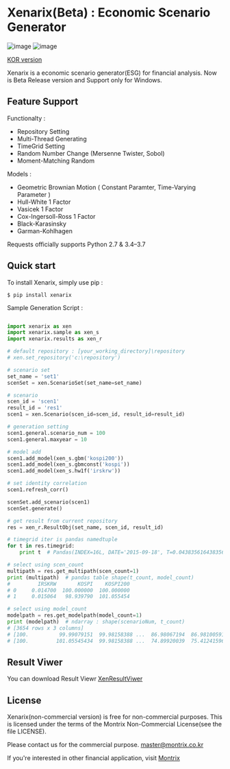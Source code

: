 Xenarix(Beta) : Economic Scenario Generator
==========================

![image](https://img.shields.io/badge/Platform-Windows-Green.svg)
![image](https://img.shields.io/pypi/pyversions/requests.svg)

[KOR version](README-KOR.md)

Xenarix is a economic scenario generator(ESG) for financial analysis. Now is Beta Release version and Support only for Windows.

Feature Support
---------------

Functionalty :

-   Repository Setting
-   Multi-Thread Generating
-   TimeGrid Setting
-   Random Number Change (Mersenne Twister, Sobol)
-   Moment-Matching Random

Models : 

-   Geometric Brownian Motion ( Constant Paramter, Time-Varying Parameter )   
-   Hull-White 1 Factor
-   Vasicek 1 Factor
-   Cox-Ingersoll-Ross 1 Factor
-   Black-Karasinsky
-   Garman-Kohlhagen


Requests officially supports Python 2.7 & 3.4–3.7

Quick start
-----------

To install Xenarix, simply use pip :

``` {.sourceCode .bash}
$ pip install xenarix
```

Sample Generation Script :

```python

import xenarix as xen
import xenarix.sample as xen_s
import xenarix.results as xen_r

# default repository : [your_working_directory]\repository
# xen.set_repository('c:\repository')

# scenario set
set_name = 'set1'
scenSet = xen.ScenarioSet(set_name=set_name)

# scenario
scen_id = 'scen1'
result_id = 'res1'
scen1 = xen.Scenario(scen_id=scen_id, result_id=result_id)

# generation setting
scen1.general.scenario_num = 100
scen1.general.maxyear = 10

# model add
scen1.add_model(xen_s.gbm('kospi200'))
scen1.add_model(xen_s.gbmconst('kospi'))
scen1.add_model(xen_s.hw1f('irskrw'))

# set identity correlation
scen1.refresh_corr()

scenSet.add_scenario(scen1)
scenSet.generate()

# get result from current repository
res = xen_r.ResultObj(set_name, scen_id, result_id)

# timegrid iter is pandas namedtuple
for t in res.timegrid:
    print t  # Pandas(INDEX=16L, DATE='2015-09-18', T=0.043835616438356005, DT=0.0027397260273970005)

# select using scen_count
multipath = res.get_multipath(scen_count=1)
print (multipath)  # pandas table shape(t_count, model_count)
#         IRSKRW       KOSPI    KOSPI200
# 0     0.014700  100.000000  100.000000
# 1     0.015064   98.939790  101.055454

# select using model_count
modelpath = res.get_modelpath(model_count=1)
print (modelpath)  # ndarray : shape(scenarioNum, t_count)
# [3654 rows x 3 columns]
# [100.          99.99079151  99.98158388 ...  86.98067194  86.98100591 86.98134017]
# [100.         101.05545434  99.98158388 ...  74.89920039  75.41241596 74.8997758 ]

```

Result Viwer
-----------
You can download Result Viewr [XenResultViwer](http://www.montrix.co.kr)


License
-------

Xenarix(non-commercial version) is free for non-commercial purposes. 
This is licensed under the terms of the Montrix Non-Commercial License(see the file LICENSE).

Please contact us for the commercial purpose. <master@montrix.co.kr>

If you're interested in other financial application, visit [Montrix](http://www.montrix.co.kr)
